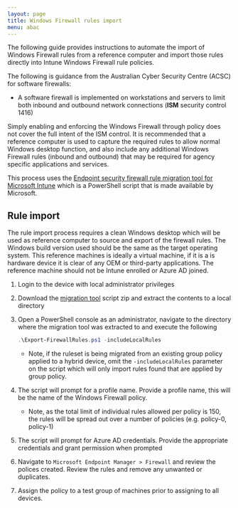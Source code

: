 ```yaml
---
layout: page
title: Windows Firewall rules import
menu: abac
---
```


The following guide provides instructions to automate the import of Windows Firewall rules from  a reference computer and import those rules directly into Intune Windows Firewall rule policies.

The following is guidance from the Australian Cyber Security Centre (ACSC) for software firewalls:

* A software firewall is implemented on workstations and servers to limit both inbound and outbound network connections (**ISM** security control 1416)

Simply enabling and enforcing the Windows Firewall through policy does not cover the full intent of the ISM control. It is recommended that a reference computer is used to capture the required rules to allow normal Windows desktop function, and also include any additional Windows Firewall rules (inbound and outbound) that may be required for agency specific applications and services.

This process uses the [Endpoint security firewall rule migration tool for Microsoft Intune](https://docs.microsoft.com/en-us/mem/intune/protect/endpoint-security-firewall-rule-tool) which is a PowerShell script that is made available by Microsoft.

## Rule import

The rule import process requires a clean Windows desktop which will be used as reference computer to source and export of the firewall rules. The Windows build version used should be the same as the target operating system. This reference machines is ideally a virtual machine, if it is a is hardware device it is clear of any OEM or third-party applications. The reference machine should not be Intune enrolled or Azure AD joined.

1. Login to the device with local administrator privileges

2. Download the [migration tool](https://docs.microsoft.com/en-us/mem/intune/protect/endpoint-security-firewall-rule-tool) script zip and extract the contents to a local directory

3. Open a PowerShell console as an administrator, navigate to the directory where the migration tool was extracted to and execute the following

   ```powershell
   .\Export-FirewallRules.ps1 -includeLocalRules
   ```
   
   - Note, if the ruleset is being migrated from an existing group policy applied to a hybrid device, omit the `-includeLocalRules` parameter on the script which will only import rules found that are applied by group policy. 
   
4. The script will prompt for a profile name. Provide a profile name, this will be the name of the Windows Firewall policy. 

   - Note, as the total limit of individual rules allowed per policy is 150, the rules will be spread out over a number of policies (e.g. policy-0, policy-1)

5. The script will prompt for Azure AD credentials. Provide the appropriate credentials and grant permission when prompted

6. Navigate to `Microsoft Endpoint Manager > Firewall` and review the polices created. Review the rules and remove any unwanted or duplicates.

7. Assign the policy to a test group of machines prior to assigning to all devices.
